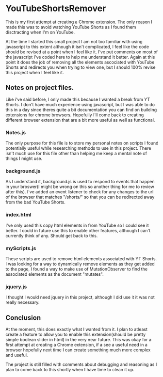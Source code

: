# YouTubeShortsRemover
This is my first attempt at creating a Chrome extension.
The only reason I made this was to avoid watching YouTube Shorts as I found them disctracting when I'm on YouTube.

At the time I started this small project I am not too familiar with using javascript to this extent although it isn't complicated, I feel like the code should be revised at a point when I feel like it.
I've put comments on most of the javascript I've coded here to help me understand it better. Again at this point it does the job of removing all the elements ascociated with YouTube Shorts and redirects you when trying to view one, but I should 100% revise this project when I feel like it.

## Notes on project files.
Like i've said before, I only made this because I wanted a break from YT Shorts. I don't have much experience using javascript, but I was able to do this in a day since theres quite a bit documentation you can find on building extensions for chrome browsers.
Hopefully I'll come back to creating different browser extension that are a bit more useful as well as functional.

### Notes.js
The only purpose for this file is to store my personal notes on scripts I found potentially useful while researching methods to use in this project.
There isn't much use for this file other than helping me keep a mental note of things I might use.

### background.js
As I understand it, background.js is used to respond to events that happen in your broswer(I might be wrong on this so another thing for me to review after this).
I've added an event listener to check for any changes to the url of the browser that matches "/shorts/" so that you can be redirected away from the bad YouTube Shorts.

### index.html
I've only used this copy html elements in from YouTube so I could see it better.
I could in future use this to enable other features, although I can't currently think of any. Should get back to this.

### myScripts.js
These scripts are used to remove html elements associated with YT Shorts.
I was looking for a way to dynamically remove elements as they get added to the page, I found a way to make use of MutationObserver to find the associated elements as the document "mutates".

### jquery.js
I thought I would need jquery in this project, although I did use it it was not really necessary.

## Conclusion
At the moment, this does exactly what I wanted from it. I plan to atleast create a feature to allow you to enable this extension(should be pretty simple boolean slider in html) in the very near future.
This was okay for a first attempt at creating a Chrome extension, if a see a useful need in a browser hopefully next time I can create something much more complex and useful.

The project is still filled with comments about debugging and reasoning as I plan to come back to this shortly when I have time to clean it up.
